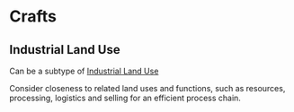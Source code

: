 # Crafts

## Industrial Land Use
Can be a subtype of [Industrial Land Use]()

Consider closeness to related land uses and functions, such as resources, processing, logistics and selling for an efficient process chain.
